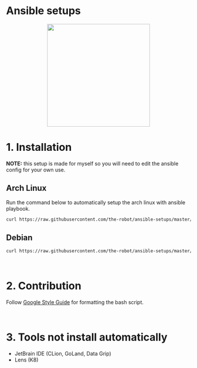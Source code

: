 # Ansible setups

<p align="center">
  <img src="https://i.redd.it/yf4j8mde9n341.jpg" width=280 />
</p>
  
# 1. Installation

**NOTE:** this setup is made for myself so you will need to edit the ansible config for your own use.

## Arch Linux

Run the command below to automatically setup the arch linux with ansible playbook.

```sh
curl https://raw.githubusercontent.com/the-robot/ansible-setups/master/scripts/setup-arch.sh | sudo bash -s -- $(whoami)
```

## Debian

```sh
curl https://raw.githubusercontent.com/the-robot/ansible-setups/master/scripts/setup-debian.sh | sudo bash -s -- $(whoami)
```

<br/>

# 2. Contribution

Follow [Google Style Guide](https://google.github.io/styleguide/shellguide.html) for formatting the bash script.

<br/>

# 3. Tools not install automatically

- JetBrain IDE (CLion, GoLand, Data Grip)
- Lens (K8)
